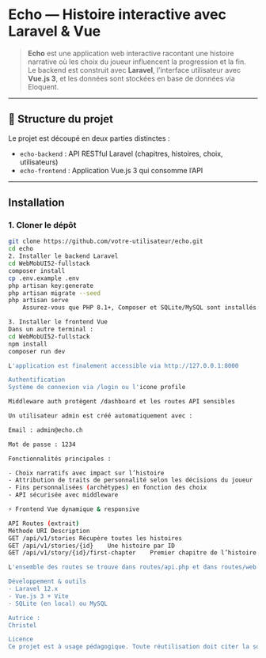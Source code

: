 # Echo — Histoire interactive avec Laravel & Vue

> **Echo** est une application web interactive racontant une histoire narrative où les choix du joueur influencent la progression et la fin.  
> Le backend est construit avec **Laravel**, l’interface utilisateur avec **Vue.js 3**, et les données sont stockées en base de données via Eloquent.

---

## 📁 Structure du projet

Le projet est découpé en deux parties distinctes :

-   `echo-backend` : API RESTful Laravel (chapitres, histoires, choix, utilisateurs)
-   `echo-frontend` : Application Vue.js 3 qui consomme l’API

---

## Installation

### 1. Cloner le dépôt

```bash
git clone https://github.com/votre-utilisateur/echo.git
cd echo
2. Installer le backend Laravel
cd WebMobUI52-fullstack
composer install
cp .env.example .env
php artisan key:generate
php artisan migrate --seed
php artisan serve
    Assurez-vous que PHP 8.1+, Composer et SQLite/MySQL sont installés.

3. Installer le frontend Vue
Dans un autre terminal :
cd WebMobUI52-fullstack
npm install
composer run dev

L'application est finalement accessible via http://127.0.0.1:8000

Authentification
Système de connexion via /login ou l'icone profile

Middleware auth protègent /dashboard et les routes API sensibles

Un utilisateur admin est créé automatiquement avec :

Email : admin@echo.ch

Mot de passe : 1234

Fonctionnalités principales :

- Choix narratifs avec impact sur l’histoire
- Attribution de traits de personnalité selon les décisions du joueur
- Fins personnalisées (archétypes) en fonction des choix
- API sécurisée avec middleware

⚡ Frontend Vue dynamique & responsive

API Routes (extrait)
Méthode	URI	Description
GET	/api/v1/stories	Récupère toutes les histoires
GET	/api/v1/stories/{id}	Une histoire par ID
GET	/api/v1/story/{id}/first-chapter	Premier chapitre de l’histoire

L'ensemble des routes se trouve dans routes/api.php et dans routes/web.php

Développement & outils
- Laravel 12.x
- Vue.js 3 + Vite
- SQLite (en local) ou MySQL

Autrice :
Christel

Licence
Ce projet est à usage pédagogique. Toute réutilisation doit citer la source.
```
